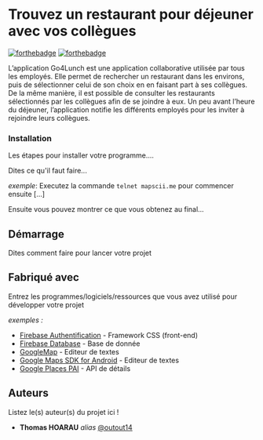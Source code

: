 # Trouvez un restaurant pour déjeuner avec vos collègues

[![forthebadge](http://forthebadge.com/images/badges/built-with-love.svg)](http://forthebadge.com)  [![forthebadge](http://forthebadge.com/images/badges/powered-by-electricity.svg)](http://forthebadge.com)

L’application Go4Lunch est une application collaborative utilisée par tous les employés. Elle permet de rechercher un restaurant dans les environs, puis de sélectionner celui de son choix en en faisant part à ses collègues. De la même manière, il est possible de consulter les restaurants sélectionnés par les collègues afin de se joindre à eux. Un peu avant l’heure du déjeuner, l’application notifie les différents employés pour les inviter à rejoindre leurs collègues.

### Installation

Les étapes pour installer votre programme....

Dites ce qu'il faut faire...

_exemple_: Executez la commande ``telnet mapscii.me`` pour commencer ensuite [...]


Ensuite vous pouvez montrer ce que vous obtenez au final...

## Démarrage

Dites comment faire pour lancer votre projet

## Fabriqué avec

Entrez les programmes/logiciels/ressources que vous avez utilisé pour développer votre projet

_exemples :_
* [Firebase Authentification](https://firebase.google.com/) - Framework CSS (front-end)
* [Firebase Database](https://firebase.google.com/) - Base de donnée 
* [GoogleMap](https://developers.google.com/maps/documentation/android-sdk/overview?hl=fr) - Editeur de textes
* [Google Maps SDK for Android](https://atom.io/) - Editeur de textes
* [Google Places PAI](https://developers.google.com/maps/documentation/places/web-service/overview) - API de détails

## Auteurs
Listez le(s) auteur(s) du projet ici !
* **Thomas HOARAU** _alias_ [@outout14](https://github.com/outout14)


